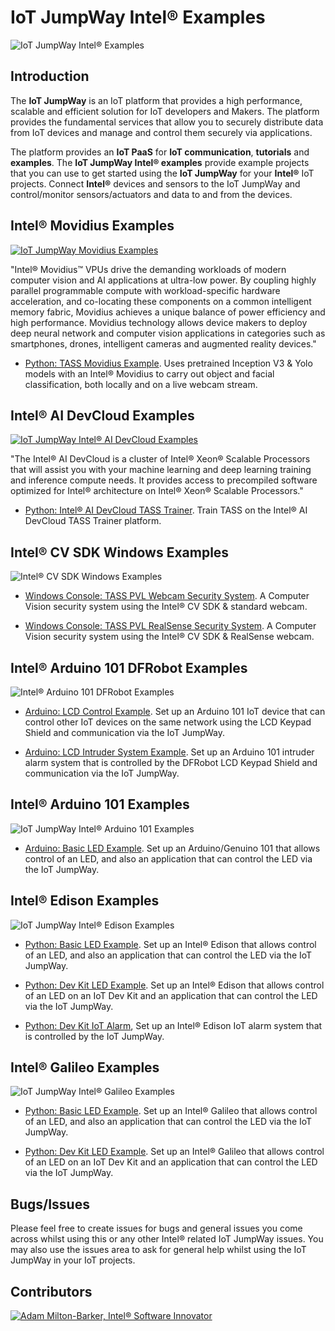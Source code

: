 # IoT JumpWay Intel® Examples

![IoT JumpWay Intel® Examples](images/main/IoT-JumpWay-Intel-Examples.png)

## Introduction

The **IoT JumpWay** is an IoT platform that provides a high performance, scalable and efficient solution for IoT developers and Makers. The platform provides the fundamental services that allow you to securely distribute data from IoT devices and manage and control them securely via applications.

The platform provides an **IoT PaaS** for **IoT communication**, **tutorials** and **examples**. The **IoT JumpWay Intel® examples** provide example projects that you can use to get started using the **IoT JumpWay** for your **Intel®** IoT projects. Connect **Intel®** devices and sensors to the IoT JumpWay and control/monitor sensors/actuators and data to and from the devices.

## Intel® Movidius Examples

[![IoT JumpWay Movidius Examples](Intel-Movidius/Images/movidius.jpg)](https://github.com/AdamMiltonBarker/IoT-JumpWay-Intel-Examples/tree/master/Intel-Movidius)

"Intel® Movidius™ VPUs drive the demanding workloads of modern computer vision and AI applications at ultra-low power. By coupling highly parallel programmable compute with workload-specific hardware acceleration, and co-locating these components on a common intelligent memory fabric, Movidius achieves a unique balance of power efficiency and high performance. Movidius technology allows device makers to deploy deep neural network and computer vision applications in categories such as smartphones, drones, intelligent cameras and augmented reality devices."

- [Python: TASS Movidius Example](https://github.com/AdamMiltonBarker/IoT-JumpWay-Intel-Examples/tree/master/Intel-Movidius/TASS "Python: TASS Movidius Example"). Uses pretrained Inception V3 & Yolo models with an Intel® Movidius to carry out object and facial classification, both locally and on a live webcam stream.

## Intel® AI DevCloud Examples

[![IoT JumpWay Intel® AI DevCloud Examples](Intel-Colfax/images/intel-nervana-ai-cluster-colfax.jpg)](https://github.com/AdamMiltonBarker/IoT-JumpWay-Intel-Examples/tree/master/Intel-Colfax)

"The Intel® AI DevCloud is a cluster of Intel® Xeon® Scalable Processors that will assist you with your machine learning and deep learning training and inference compute needs. It provides access to precompiled software optimized for Intel® architecture on Intel® Xeon® Scalable Processors."

- [Python: Intel® AI DevCloud TASS Trainer](https://github.com/AdamMiltonBarker/IoT-JumpWay-Intel-Examples/tree/master/Intel-Colfax/Tass-Trainer "Python: Intel® AI DevCloud TASS Trainer"). Train TASS on the Intel® AI DevCloud TASS Trainer platform. 

## Intel® CV SDK Windows Examples

![Intel® CV SDK Windows Examples](Intel-Computer-Vision-SDK/TASS-PVL/Windows/images/Intel-Computer-Vision-Windows.png)

- [Windows Console: TASS PVL Webcam Security System](https://github.com/AdamMiltonBarker/IoT-JumpWay-Intel-Examples/tree/master/Intel-Computer-Vision-SDK/TASS-PVL/Windows/Webcam/ConsoleApp "Windows Console: TASS PVL Webcam Security System"). A Computer Vision security system using the Intel® CV SDK & standard webcam.


- [Windows Console: TASS PVL RealSense Security System](https://github.com/AdamMiltonBarker/IoT-JumpWay-Intel-Examples/tree/master/Intel-Computer-Vision-SDK/TASS-PVL/Windows/Realsense/ConsoleApp "Windows Console: TASS PVL RealSense Security System"). A Computer Vision security system using the Intel® CV SDK & RealSense webcam.

## Intel® Arduino 101 DFRobot Examples

![Intel® Arduino 101 DFRobot Examples](images/main/DFRobot.png)

- [Arduino: LCD Control Example](https://github.com/AdamMiltonBarker/IoT-JumpWay-Intel-Examples/tree/master/Intel-Arduino-101/3RD-PARTY-DFRobot/LCD-Control "Arduino: LCD Control Example"). Set up an Arduino 101 IoT device that can control other IoT devices on the same network using the LCD Keypad Shield and communication via the IoT JumpWay.

- [Arduino: LCD Intruder System Example](https://github.com/AdamMiltonBarker/IoT-JumpWay-Intel-Examples/tree/master/Intel-Arduino-101/3RD-PARTY-DFRobot/LCD-Intruder-System "Arduino: LCD Intruder System Example"). Set up an Arduino 101 intruder alarm system that is controlled by the DFRobot LCD Keypad Shield and communication via the IoT JumpWay.

## Intel® Arduino 101 Examples

![IoT JumpWay Intel® Arduino 101 Examples](images/main/Arduino-101.png)

- [Arduino: Basic LED Example](https://github.com/AdamMiltonBarker/IoT-JumpWay-Intel-Examples/tree/master/Intel-Arduino-101/Basic-LED "Arduino: Basic LED Example"). Set up an Arduino/Genuino 101 that allows control of an LED, and also an application that can control the LED via the IoT JumpWay.

## Intel® Edison Examples

![IoT JumpWay Intel® Edison Examples](images/main/Intel-Edison.png)

- [Python: Basic LED Example](https://github.com/AdamMiltonBarker/IoT-JumpWay-Intel-Examples/tree/master/Intel-Edison/Basic-LED/Python "Python: Basic LED Example"). Set up an Intel® Edison that allows control of an LED, and also an application that can control the LED via the IoT JumpWay.

- [Python: Dev Kit LED Example](https://github.com/AdamMiltonBarker/IoT-JumpWay-Intel-Examples/tree/master/Intel-Edison/Dev-Kit-LED/Python "Python: Dev Kit LED Example"). Set up an Intel® Edison that allows control of an LED on an IoT Dev Kit and an application that can control the LED via the IoT JumpWay.

- [Python: Dev Kit IoT Alarm](https://github.com/AdamMiltonBarker/IoT-JumpWay-Intel-Examples/tree/master/Intel-Edison/Dev-Kit-IoT-Alarm/NodeJS "Python: Dev Kit IoT Alarm"), Set up an Intel® Edison IoT alarm system that is controlled by the IoT JumpWay.

## Intel® Galileo Examples

![IoT JumpWay Intel® Galileo Examples](images/main/Intel-Galileo.png)

- [Python: Basic LED Example](https://github.com/AdamMiltonBarker/IoT-JumpWay-Intel-Examples/tree/master/Intel-Galileo/Basic-LED/Python "Python: Basic LED Example"). Set up an Intel® Galileo that allows control of an LED, and also an application that can control the LED via the IoT JumpWay.

- [Python: Dev Kit LED Example](https://github.com/AdamMiltonBarker/IoT-JumpWay-Intel-Examples/tree/master/Intel-Galileo/Dev-Kit-LED/Python "Python: Dev Kit LED Example"). Set up an Intel® Galileo that allows control of an LED on an IoT Dev Kit and an application that can control the LED via the IoT JumpWay.

## Bugs/Issues

Please feel free to create issues for bugs and general issues you come across whilst using this or any other Intel® related IoT JumpWay issues. You may also use the issues area to ask for general help whilst using the IoT JumpWay in your IoT projects.

## Contributors

[![Adam Milton-Barker, Intel® Software Innovator](images/main/Intel-Software-Innovator.jpg)](https://github.com/AdamMiltonBarker)
